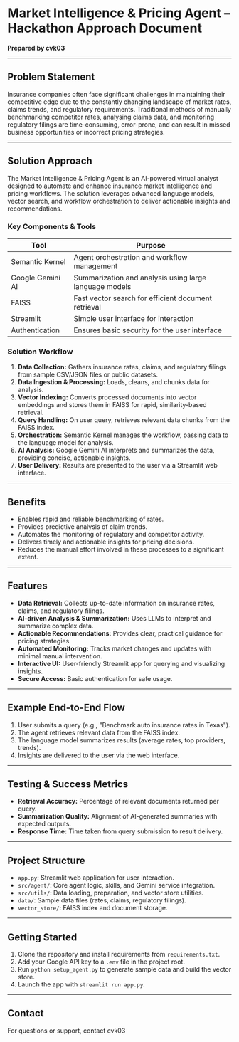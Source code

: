# Market Intelligence & Pricing Agent – Hackathon Approach Document

**Prepared by cvk03**

---

## Problem Statement
Insurance companies often face significant challenges in maintaining their competitive edge due to the constantly changing landscape of market rates, claims trends, and regulatory requirements. Traditional methods of manually benchmarking competitor rates, analysing claims data, and monitoring regulatory filings are time-consuming, error-prone, and can result in missed business opportunities or incorrect pricing strategies.

---

## Solution Approach
The Market Intelligence & Pricing Agent is an AI-powered virtual analyst designed to automate and enhance insurance market intelligence and pricing workflows. The solution leverages advanced language models, vector search, and workflow orchestration to deliver actionable insights and recommendations.

### Key Components & Tools
| Tool                | Purpose                                              |
|---------------------|------------------------------------------------------|
| Semantic Kernel     | Agent orchestration and workflow management          |
| Google Gemini AI    | Summarization and analysis using large language models|
| FAISS               | Fast vector search for efficient document retrieval  |
| Streamlit           | Simple user interface for interaction                |
| Authentication      | Ensures basic security for the user interface        |

### Solution Workflow
1. **Data Collection:** Gathers insurance rates, claims, and regulatory filings from sample CSV/JSON files or public datasets.
2. **Data Ingestion & Processing:** Loads, cleans, and chunks data for analysis.
3. **Vector Indexing:** Converts processed documents into vector embeddings and stores them in FAISS for rapid, similarity-based retrieval.
4. **Query Handling:** On user query, retrieves relevant data chunks from the FAISS index.
5. **Orchestration:** Semantic Kernel manages the workflow, passing data to the language model for analysis.
6. **AI Analysis:** Google Gemini AI interprets and summarizes the data, providing concise, actionable insights.
7. **User Delivery:** Results are presented to the user via a Streamlit web interface.

---

## Benefits
- Enables rapid and reliable benchmarking of rates.
- Provides predictive analysis of claim trends.
- Automates the monitoring of regulatory and competitor activity.
- Delivers timely and actionable insights for pricing decisions.
- Reduces the manual effort involved in these processes to a significant extent.

---

## Features
- **Data Retrieval:** Collects up-to-date information on insurance rates, claims, and regulatory filings.
- **AI-driven Analysis & Summarization:** Uses LLMs to interpret and summarize complex data.
- **Actionable Recommendations:** Provides clear, practical guidance for pricing strategies.
- **Automated Monitoring:** Tracks market changes and updates with minimal manual intervention.
- **Interactive UI:** User-friendly Streamlit app for querying and visualizing insights.
- **Secure Access:** Basic authentication for safe usage.

---

## Example End-to-End Flow
1. User submits a query (e.g., "Benchmark auto insurance rates in Texas").
2. The agent retrieves relevant data from the FAISS index.
3. The language model summarizes results (average rates, top providers, trends).
4. Insights are delivered to the user via the web interface.

---

## Testing & Success Metrics
- **Retrieval Accuracy:** Percentage of relevant documents returned per query.
- **Summarization Quality:** Alignment of AI-generated summaries with expected outputs.
- **Response Time:** Time taken from query submission to result delivery.

---

## Project Structure
- `app.py`: Streamlit web application for user interaction.
- `src/agent/`: Core agent logic, skills, and Gemini service integration.
- `src/utils/`: Data loading, preparation, and vector store utilities.
- `data/`: Sample data files (rates, claims, regulatory filings).
- `vector_store/`: FAISS index and document storage.

---

## Getting Started
1. Clone the repository and install requirements from `requirements.txt`.
2. Add your Google API key to a `.env` file in the project root.
3. Run `python setup_agent.py` to generate sample data and build the vector store.
4. Launch the app with `streamlit run app.py`.

---

## Contact
For questions or support, contact cvk03
